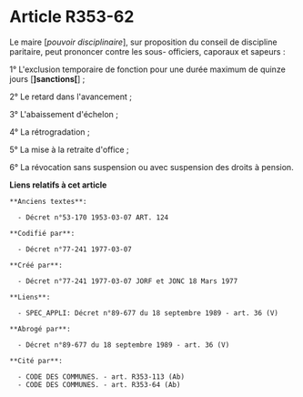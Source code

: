 # Article R353-62

Le maire [*pouvoir disciplinaire*], sur proposition du conseil de discipline paritaire, peut prononcer contre les sous-
officiers, caporaux et sapeurs :

1° L'exclusion temporaire de fonction pour une durée maximum de quinze jours [**]sanctions[**] ;

2° Le retard dans l'avancement ;

3° L'abaissement d'échelon ;

4° La rétrogradation ;

5° La mise à la retraite d'office ;

6° La révocation sans suspension ou avec suspension des droits à pension.

**Liens relatifs à cet article**

	**Anciens textes**:

	  - Décret n°53-170 1953-03-07 ART. 124

	**Codifié par**:

	  - Décret n°77-241 1977-03-07

	**Créé par**:

	  - Décret n°77-241 1977-03-07 JORF et JONC 18 Mars 1977

	**Liens**:

	  - SPEC_APPLI: Décret n°89-677 du 18 septembre 1989 - art. 36 (V)

	**Abrogé par**:

	  - Décret n°89-677 du 18 septembre 1989 - art. 36 (V)

	**Cité par**:

	  - CODE DES COMMUNES. - art. R353-113 (Ab)
	  - CODE DES COMMUNES. - art. R353-64 (Ab)
